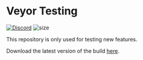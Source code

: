 # Veyor Testing

[![Discord](https://img.shields.io/discord/344239463540457478.svg?label=Discord&logo=Discord&colorB=7289da&style=for-the-badge)](https://discord.gg/cM488Ws)
![size](https://img.shields.io/github/repo-size/lizardpeter/Veyor?label=repo%20size&style=for-the-badge)

This repository is only used for testing new features.

Download the latest version of the build [here](https://github.com/lizardpeter/Veyor/releases/download/1.0/Veyor.exe).
